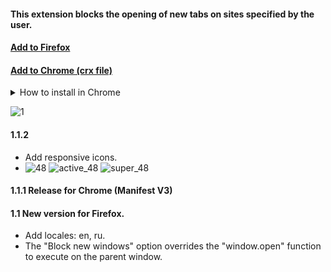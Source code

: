 
#### This extension blocks the opening of new tabs on sites specified by the user.

#### [Add to Firefox ](https://addons.mozilla.org/en/firefox/addon/single-tab/)
#### [Add to Chrome (crx file)](https://github.com/kdrvs/SingleTab/raw/master/SingleTab_Chrome.crx)
<details>
    <summary>How to install in Chrome</summary>
        <p></p>
        1. Download <a href="https://github.com/kdrvs/SingleTab/raw/master/SingleTab_Chrome.crx">crx file</a>
        <p></p>
        2. Open the Chrome extensions page: chrome://extensions
        <p></p>
        3. Drag this file to the window.
        <p></p>

</details>

![1](https://user-images.githubusercontent.com/36735568/181343079-504060b4-580f-4cdf-8b32-bf8652dbf27d.png)


#### 1.1.2
 * Add responsive icons.
 * ![48](https://user-images.githubusercontent.com/36735568/188103739-4c2593ff-b864-4832-94fc-388399ed5d21.png) ![active_48](https://user-images.githubusercontent.com/36735568/188103943-921a3253-424f-4232-bf1c-e2dcb1f111e0.png) ![super_48](https://user-images.githubusercontent.com/36735568/188103987-b19a6ff3-a026-4a5c-8190-c45624c07bf4.png)




#### 1.1.1 Release for Chrome (Manifest V3)

#### 1.1 New version for Firefox. 
 * Add locales: en, ru.
 * The "Block new windows" option overrides the "window.open" function to execute on the parent window.

